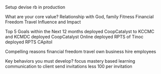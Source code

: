 Setup devise rb in production


What are your core value?
Relationship with God, family
Fitness
Financial Freedom
Travel
Influence and Impact

Top 5 Goals within the Next 12 months
  deployed CoopCatalyst to KCCMC and KCMDC
  deployed CoopCatalyst Online
  deployed RPTS of Tinoc
  deployed RPTS CApitol

  Compelling reasons
  financial freedom
  travel
  own business
  hire employees

  Key behaviors you must develop?
    focus
    mastery based learning
    communication to client
send invitations
less 100 per invitation
